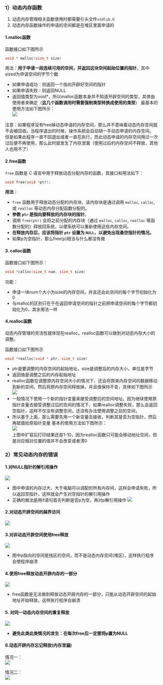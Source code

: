 ### 1）动态内存函数
1. 动态内存管理相关函数使用时都需要引头文件`stdlib.h`
2. 动态内存函数操作的申请的空间都是在堆区里面申请的
#### 1.malloc函数
函数接口如下图所示
```c
void * malloc(size_t size)
```
用法：**用于申请一段连续可用的空间，并返回这块空间起始位置的指针**。其中sized为申请空间的字节个数  
* 如果申请成功：则返回一个指向开辟好空间的指针
* 如果申请失败：则返回NULL
* 返回值类型为void*，所以malloc函数本身并不知道开辟空间的类型，具体由使用者来确定（**这几个函数调用时需要强制类型转换成使用的类型**）
最基本的使用方法如下图所示：  
![](assets/11动态内存管理/file-20250130222701111.png)

注意：如果程序没有free掉动态申请的内存空间，那么并不意味着动态内存空间就不会被回收。当程序退出的时候，操作系统会自动胡一手动态申请的内存空间。  
但是如果此程序一直不回退出或者一直在执行，而此动态申请的内存空间用过一次过后便不再使用，那么此时就发生了内存泄漏（使用过后的内存空间不释放，其他人也用不了）


#### 2.free函数
`free` 函数是 C 语言中用于释放动态分配内存的函数，其接口和用法如下：
```c
void free(void *ptr);
```
**用法**：  
- `free` 函数用于释放动态分配的内存块，该内存块是通过调用 `malloc`, `calloc`, 或 `realloc` 等动态内存分配函数分配的。
- **参数 `ptr` 是指向要释放的内存块的指针**。
- 调用 `free(ptr)` 会将之前分配的内存块（通过 `malloc`, `calloc`, `realloc` 等函数分配的）释放回系统，以便系统可以重新使用这些内存空间。
- **在释放内存后，应该将指针 `ptr` 设置为 `NULL`，以避免出现悬空指针的情况。**
- 如果p为空指针，那么free(p)相当与什么都没有做


#### 3. calloc函数
函数接口如下图所示：
```c
void *calloc(size_t num, size_t size)
```
功能：
* 申请一块num个大小为size的内存空间，并且还会此空间的每个字节初始化为0
* 与malloc的区别只在于在返回申请空间的指针之前把申请空间的每个字节都初始化为0，其余用法一样

#### 4.realloc函数
动态内存管理的灵活性就体现在realloc。realloc函数可以做到对动态内存大小的调整。

函数接口如下图所示
```c
void *realloc(void * ptr, size_t size)
```
* ptr是要调整的内存空间的起始地址，size是调整后的内存大小，单位是字节
* 返回值是调整之后的内存起始地址
* realloc函数在调整原内存空间大小的情况下，还会将原来内存空间的数据移动到新的空间，然后将原内存空间释放掉，并且值保持不变，具体如下图所示  
![](assets/11动态内存管理/file-20250130230614575.png)
* 一般情况下使用一个新的指针变量来接受调整后的空间地址。因为继续使用原指针变量去接受调整过后的空间的情况下，如果realloc调整失败，那么会返回空指针，这样不仅没有调整空间，还没有办法使用调整之前的空间，
* 所以基于上面，那么需要先用一个新变量去接收，判断其是否为空指针，然后再赋值给原指针变量
基本的使用方法如下图所示：  
![](assets/11动态内存管理/file-20250130230333696.png)  
上图中扩容后打印结果还是1-10，因为realloc函数只可能会移动地址空间，但是对应相对位置的值并不会改变或者清0


### 2）常见动态内存的错误
#### 1.对NULL指针的解引用操作
![](assets/11动态内存管理/file-20250130231437300.png)
* 图中申请的内存过大，大于电脑可以调配的所有内存间，这样会申请失败，所以返回空指针，这样就会产生对空指针的解引用操作
* 正确的做法是用if语句首先判断是否p为空，再对p解引用操作
![](assets/11动态内存管理/file-20250130231722369.png)

#### 2.对动态开辟空间的越界访问
  ![](assets/11动态内存管理/file-20250130231941674.png)

#### 3.对非动态开辟空间使用free释放
![](assets/11动态内存管理/file-20250130232042015.png)
* 图中p指向的空间是栈区的空间，而不是动态内存空间(堆区)，这样执行程序会使程序崩溃

#### 4.使用free释放动态开辟内存的一部分
![](assets/11动态内存管理/file-20250130232352870.png)
* free函数是无法做到释放动态开辟内存的一部分，只能从动态开辟空间的起始地址开始释放，这样执行程序会崩溃

#### 5. 对同一动态内存空间的重复释放
![](assets/11动态内存管理/file-20250130232728853.png)
* **避免此类此类情况的发生：在每次free后一定要将p置为NULL**

#### 6.动态开辟内存忘记释放(内存泄漏)

情况一：  
![](assets/11动态内存管理/file-20250130233206789.png)

情况二：  
![](assets/11动态内存管理/file-20250130233341694.png)


